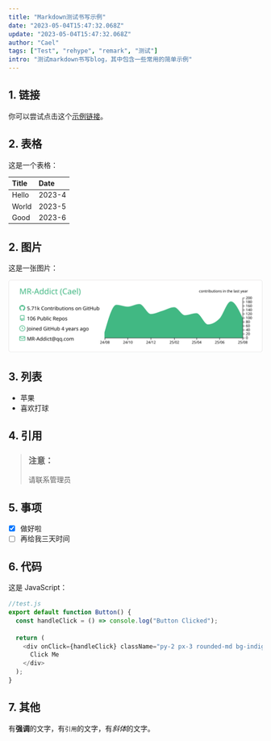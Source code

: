 ```yaml
---
title: "Markdown测试书写示例"
date: "2023-05-04T15:47:32.068Z"
update: "2023-05-04T15:47:32.068Z"
author: "Cael"
tags: ["Test", "rehype", "remark", "测试"]
intro: "测试markdown书写blog，其中包含一些常用的简单示例"
---
```


## 1. 链接

你可以尝试点击这个[示例链接](https://example.com)。

## 2. 表格

这是一个表格：

| Title | Date   |
| :---- | :----- |
| Hello | 2023-4 |
| World | 2023-5 |
| Good  | 2023-6 |

## 2. 图片

这是一张图片：

![avatar](https://raw.githubusercontent.com/MR-Addict/MR-Addict/build/profile-summary-card-output/vue/0-profile-details.svg)

## 3. 列表

- 苹果
- 喜欢打球

## 4. 引用

> ### 注意：
>
> 请联系管理员

## 5. 事项

- [x] 做好啦
- [ ] 再给我三天时间

## 6. 代码

这是 JavaScript：

```javascript
//test.js
export default function Button() {
  const handleClick = () => console.log("Button Clicked");

  return (
    <div onClick={handleClick} className="py-2 px-3 rounded-md bg-indigo-600 text-white">
      Click Me
    </div>
  );
}
```

## 7. 其他

有**强调**的文字，有`引用`的文字，有*斜体*的文字。
